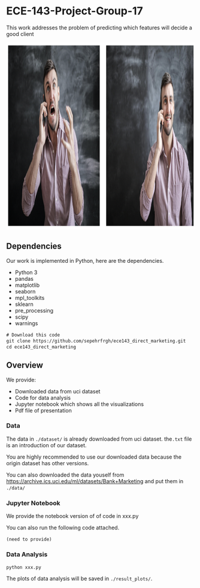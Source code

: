 # ECE-143-Project-Group-17

This work addresses the problem of predicting which features will decide a good client
<br>
<p align="center">
    <img src='together.png' height="500" >
</p>

## Dependencies
Our work is implemented in Python, here are the dependencies.

- Python 3
- pandas
- matplotlib
- seaborn
- mpl_toolkits
- sklearn
- pre_processing
- scipy
- warnings

```shell
# Download this code
git clone https://github.com/sepehrfrgh/ece143_direct_marketing.git
cd ece143_direct_marketing
```
## Overview
We provide:
- Downloaded data from uci dataset
- Code for data analysis
- Jupyter notebook which shows all the visualizations
- Pdf file of presentation

### Data
The data in `./dataset/` is already downloaded from uci dataset. the`.txt` file is an introduction of our dataset.

You are highly recommended to use our downloaded data because the origin dataset has other versions.

You can also downloaded the data youself from https://archive.ics.uci.edu/ml/datasets/Bank+Marketing and put them in `./data/`


### Jupyter Notebook
We provide the notebook version of of code in xxx.py

You can also run the following code attached.

```
(need to provide)
```
### Data Analysis
```shell
python xxx.py
```
The plots of data analysis will be saved in `./result_plots/`.




